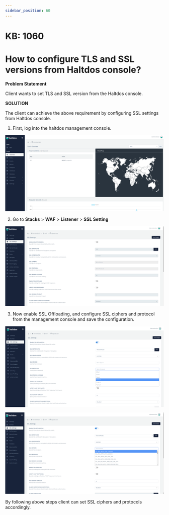 ```yaml
---
sidebar_position: 60
---
```


# KB: 1060

# How to configure TLS and SSL versions from Haltdos console?

**Problem Statement**

Client wants to set TLS and SSL version from the Haltdos console.

**SOLUTION**

The client can achieve the above requirement by configuring SSL settings from Haltdos console.

1. First, log into the haltdos management console.

![kb-1060](/img/waf/v6/kb/proflogin.png)

2. Go to **Stacks** > **WAF** > **Listener** > **SSL Setting**

![kb-1060](/img/waf/v6/kb/sslima.png)

3. Now enable SSL Offloading, and configure SSL ciphers and protocol from the management console and save the configuration.

![kb-1060](/img/waf/v6/kb/sslim1.png)

![kb-1060](/img/waf/v6/kb/ssl01.png)

By following above steps client can set SSL ciphers and protocols accordingly.



